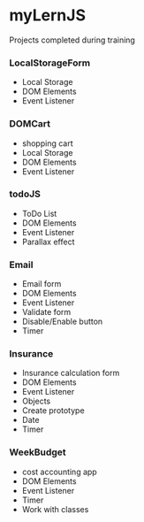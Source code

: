 # myLernJS
Projects completed during training

### LocalStorageForm
* Local Storage 
* DOM Elements
* Event Listener

### DOMCart
* shopping cart
* Local Storage 
* DOM Elements
* Event Listener

### todoJS
* ToDo List
* DOM Elements
* Event Listener
* Parallax effect

### Email
* Email form
* DOM Elements
* Event Listener
* Validate form
* Disable/Enable button
* Timer

### Insurance
* Insurance calculation form
* DOM Elements
* Event Listener
* Objects
* Create prototype
* Date  
* Timer

### WeekBudget
* cost accounting app
* DOM Elements
* Event Listener
* Timer
* Work with classes
